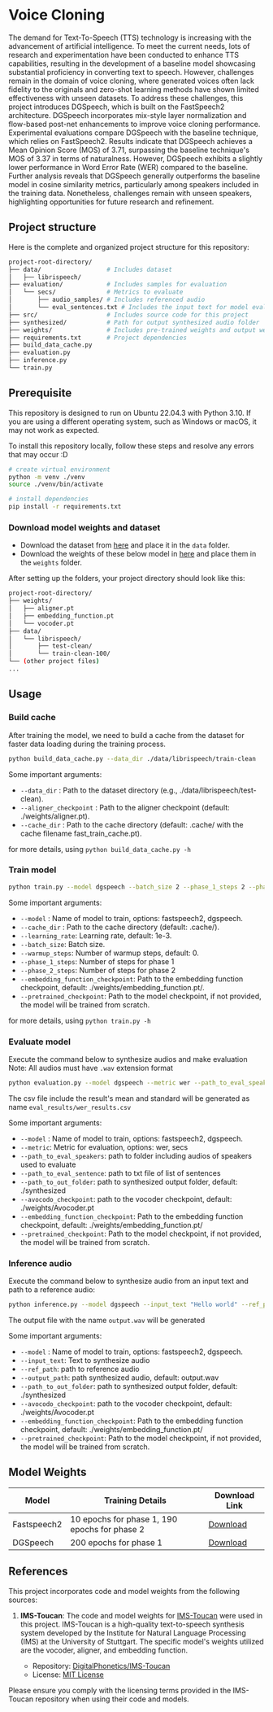 # Voice Cloning

The demand for Text-To-Speech (TTS) technology is increasing with the advancement of artificial intelligence. To meet the current needs, lots of research and experimentation have been conducted to enhance TTS capabilities, resulting in the development of a baseline model showcasing substantial proficiency in converting text to speech. However, challenges remain in the domain of voice cloning, where generated voices often lack fidelity to the originals and zero-shot learning methods have shown limited effectiveness with unseen datasets. To address these challenges, this project introduces DGSpeech, which is built on the FastSpeech2 architecture. DGSpeech incorporates mix-style layer normalization and flow-based post-net enhancements to improve voice cloning performance. Experimental evaluations compare DGSpeech with the baseline technique, which relies on FastSpeech2. Results indicate that DGSpeech achieves a Mean Opinion Score (MOS) of 3.71, surpassing the baseline technique's MOS of 3.37 in terms of naturalness. However, DGSpeech exhibits a slightly lower performance in Word Error Rate (WER) compared to the baseline. Further analysis reveals that DGSpeech generally outperforms the baseline model in cosine similarity metrics, particularly among speakers included in the training data. Nonetheless, challenges remain with unseen speakers, highlighting opportunities for future research and refinement.

## Project structure

Here is the complete and organized project structure for this repository:

```bash
project-root-directory/
├── data/                  # Includes dataset
│   ├── librispeech/
├── evaluation/            # Includes samples for evaluation
│   └── secs/              # Metrics to evaluate
│       ├── audio_samples/ # Includes referenced audio
│       └── eval_sentences.txt # Includes the input text for model evaluation
├── src/                   # Includes source code for this project
├── synthesized/           # Path for output synthesized audio folder
├── weights/               # Includes pre-trained weights and output weights for model
├── requirements.txt       # Project dependencies
├── build_data_cache.py
├── evaluation.py
├── inference.py
└── train.py
```

## Prerequisite

This repository is designed to run on Ubuntu 22.04.3 with Python 3.10. If you are using a different operating system, such as Windows or macOS, it may not work as expected.

To install this repository locally, follow these steps and resolve any errors that may occur :D

```bash
# create virtual environment
python -m venv ./venv
source ./venv/bin/activate

# install dependencies
pip install -r requirements.txt
```

### Download model weights and dataset

- Download the dataset from [here](https://www.kaggle.com/datasets/hung1578/librispeechtrain100-test-clean/data) and place it in the `data` folder.
- Download the weights of these below model in [here](https://www.kaggle.com/datasets/hung1578/voice-cloning-thesis-2024-checkpoint) and place them in the `weights` folder.

After setting up the folders, your project directory should look like this:

```bash
project-root-directory/
├── weights/
│   ├── aligner.pt
│   ├── embedding_function.pt
│   └── vocoder.pt
├── data/
│   └── librispeech/
│       ├── test-clean/
│       └── train-clean-100/
└── (other project files)
...
```

## Usage

### Build cache

After training the model, we need to build a cache from the dataset for faster data loading during the training process.

```bash
python build_data_cache.py --data_dir ./data/librispeech/train-clean
```

Some important arguments:

- `--data_dir` : Path to the dataset directory (e.g., ./data/librispeech/test-clean).
- `--aligner_checkpoint` : Path to the aligner checkpoint (default: ./weights/aligner.pt).
- `--cache_dir` : Path to the cache directory (default: .cache/ with the cache filename fast_train_cache.pt).

for more details, using `python build_data_cache.py -h`

### Train model

```bash
python train.py --model dgspeech --batch_size 2 --phase_1_steps 2 --phase_2_steps 2 --pretrained_checkpoint ./weights/checkpoint_models_2024-06-22_13-44-18/checkpoint.pt --enable_gpu
```

Some important arguments:

- `--model` : Name of model to train, options: fastspeech2, dgspeech.
- `--cache_dir` : Path to the cache directory (default: .cache/).
- `--learning_rate`: Learning rate, default: 1e-3.
- `--batch_size`: Batch size.
- `--warmup_steps`: Number of warmup steps, default: 0.
- `--phase_1_steps`: Number of steps for phase 1
- `--phase_2_steps`: Number of steps for phase 2
- `--embedding_function_checkpoint`: Path to the embedding function checkpoint, default: ./weights/embedding_function.pt/.
- `--pretrained_checkpoint`: Path to the model checkpoint, if not provided, the model will be trained from scratch.

for more details, using `python train.py -h`

### Evaluate model

Execute the command below to synthesize audios and make evaluation
Note: All audios must have `.wav` extension format

```bash
python evaluation.py --model dgspeech --metric wer --path_to_eval_speakers ./evaluation/wer/audio_samples --path_to_eval_sentences ./evaluation/wer/eval_sentences.txt --pretrained_checkpoint ./weights/checkpoint_models_2024-06-22_13-44-18/checkpoint.pt --enable_gpu
```

The csv file include the result's mean and standard will be generated as name `eval_results/wer_results.csv`

Some important arguments:

- `--model` : Name of model to train, options: fastspeech2, dgspeech.
- `--metric`: Metric for evaluation, options: wer, secs
- `--path_to_eval_speakers`: path to folder including audios of speakers used to evaluate
- `--path_to_eval_sentence`: path to txt file of list of sentences
- `--path_to_out_folder`: path to synthesized output folder, default: ./synthesized
- `--avocodo_checkpoint`: path to the vocoder checkpoint, default: ./weights/Avocoder.pt
- `--embedding_function_checkpoint`: Path to the embedding function checkpoint, default: ./weights/embedding_function.pt/
- `--pretrained_checkpoint`: Path to the model checkpoint, if not provided, the model will be trained from scratch.

### Inference audio

Execute the command below to synthesize audio from an input text and path to a reference audio:

```bash
python inference.py --model dgspeech --input_text "Hello world" --ref_path ./data/librispeech/test-clean/61/70968/61-70968-0000.flac --pretrained_checkpoint
```

The output file with the name `output.wav` will be generated

Some important arguments:

- `--model` : Name of model to train, options: fastspeech2, dgspeech.
- `--input_text`: Text to synthesize audio
- `--ref_path`: path to reference audio
- `--output_path`: path synthesized audio, default: output.wav
- `--path_to_out_folder`: path to synthesized output folder, default: ./synthesized
- `--avocodo_checkpoint`: path to the vocoder checkpoint, default: ./weights/Avocoder.pt
- `--embedding_function_checkpoint`: Path to the embedding function checkpoint, default: ./weights/embedding_function.pt/
- `--pretrained_checkpoint`: Path to the model checkpoint, if not provided, the model will be trained from scratch.

## Model Weights

| Model       | Training Details                              | Download Link                                                                                                   |
| ----------- | --------------------------------------------- | --------------------------------------------------------------------------------------------------------------- |
| Fastspeech2 | 10 epochs for phase 1, 190 epochs for phase 2 | [Download](https://www.kaggle.com/datasets/hung1578/voice-cloning-thesis-2024-checkpoint?select=fastspeech2.pt) |
| DGSpeech    | 200 epochs for phase 1                        | [Download](https://www.kaggle.com/datasets/hung1578/voice-cloning-thesis-2024-checkpoint?select=dgspeech.pt)    |

## References

This project incorporates code and model weights from the following sources:

1. **IMS-Toucan**: The code and model weights for [IMS-Toucan](https://github.com/DigitalPhonetics/IMS-Toucan) were used in this project. IMS-Toucan is a high-quality text-to-speech synthesis system developed by the Institute for Natural Language Processing (IMS) at the University of Stuttgart. The specific model's weights utilized are the vocoder, aligner, and embedding function.

   - Repository: [DigitalPhonetics/IMS-Toucan](https://github.com/DigitalPhonetics/IMS-Toucan)
   - License: [MIT License](https://github.com/DigitalPhonetics/IMS-Toucan/blob/master/LICENSE)

Please ensure you comply with the licensing terms provided in the IMS-Toucan repository when using their code and models.
